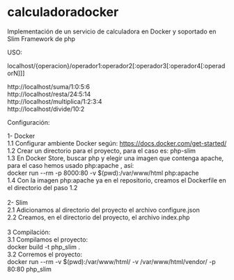 # calculadoradocker
Implementación de un servicio de calculadora en Docker y soportado en Slim Framework de php

USO:

localhost/{operacion}/operador1:operador2[:operador3[:operador4[:operadorN]]] <br>

http://localhost/suma/1:0:5:6 <br>
http://localhost/resta/24:5:14  <br>
http://localhost/multiplica/1:2:3:4 <br>
http://localhost/divide/10:2 <br>

Configuración:

1- Docker <br>
1.1 Configurar ambiente Docker según: https://docs.docker.com/get-started/  <br>
1.2 Crear un directorio para el proyecto, para el caso es: php-slim    <br>
1.3 En Docker Store, buscar php y elegir una imagen que contenga apache, para el caso hemos usado php:apache , así:  <br>
     docker run --rm -p 8000:80 -v $(pwd):/var/www/html php:apache   <br>
1.4 Con la imagen php:apache ya en el repositorio, creamos el Dockerfile en el directorio del paso 1.2  <br>
<br>
2- Slim <br>
2.1 Adicionamos al directorio del proyecto el archivo configure.json <br>
2.2 Creamos, en el directorio del proyecto, el archivo index.php <br>
<br>
3 Compilación:<br>
3.1 Compilamos el proyecto:<br>
      docker build -t php_slim .   <br>
3.2 Corremos el proyecto:<br>
      docker run --rm -v $(pwd):/var/www/html/ -v /var/www/html/vendor/ -p 80:80 php_slim<br>
